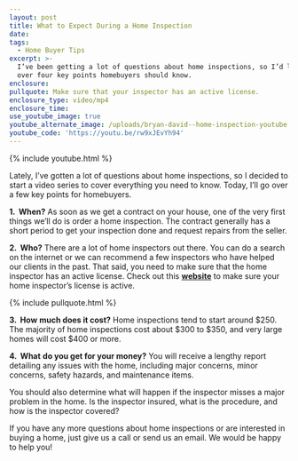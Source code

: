```yaml
---
layout: post
title: What to Expect During a Home Inspection
date:
tags:
  - Home Buyer Tips
excerpt: >-
  I’ve been getting a lot of questions about home inspections, so I’d like to go
  over four key points homebuyers should know.
enclosure:
pullquote: Make sure that your inspector has an active license.
enclosure_type: video/mp4
enclosure_time:
use_youtube_image: true
youtube_alternate_image: /uploads/bryan-david--home-inspection-youtube.jpg
youtube_code: 'https://youtu.be/rw9xJEvYh94'
---
```



{% include youtube.html %}

Lately, I’ve gotten a lot of questions about home inspections, so I decided to start a video series to cover everything you need to know. Today, I’ll go over a few key points for homebuyers.

**1. &nbsp;When?** As soon as we get a contract on your house, one of the very first things we’ll do is order a home inspection. The contract generally has a short period to get your inspection done and request repairs from the seller.

**2. &nbsp;Who?** There are a lot of home inspectors out there. You can do a search on the internet or we can recommend a few inspectors who have helped our clients in the past. That said, you need to make sure that the home inspector has an active license. Check out this **[website](http://www.coastalmississippihomesearch.com/)** to make sure your home inspector’s license is active.

{% include pullquote.html %}

**3. &nbsp;How** **much does it cost?** Home inspections tend to start around $250. The majority of home inspections cost about $300 to $350, and very large homes will cost $400 or more.

**4. &nbsp;What** **do you get for your money?** You will receive a lengthy report detailing any issues with the home, including major concerns, minor concerns, safety hazards, and maintenance items.

You should also determine what will happen if the inspector misses a major problem in the home. Is the inspector insured, what is the procedure, and how is the inspector covered?

If you have any more questions about home inspections or are interested in buying a home, just give us a call or send us an email. We would be happy to help you!